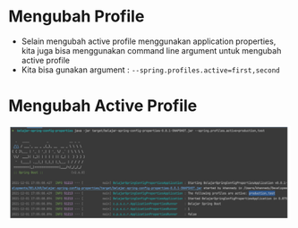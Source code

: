 # Mengubah Profile

- Selain mengubah active profile menggunakan application properties, kita juga bisa menggunakan command line argument
  untuk mengubah active profile
- Kita bisa gunakan argument : ```--spring.profiles.active=first,second ```

# Mengubah Active Profile

![img.png](img.png)
